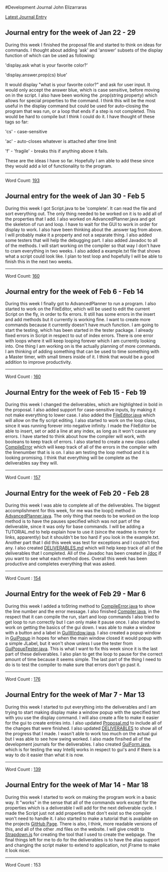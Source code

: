 #Development Journal
John Elizarraras

[Latest Journal Entry](#journal-entry-for-the-week-of-mar-14---mar-18)

## Journal entry for the week of Jan 22 - 29

 During this week I finished the proposal file and started to think on ideas for commands. I thought about adding 'ask' and 'answer' subsets of the display function of which can be used as following:

 'display.ask what is your favorite color?'

 'display.answer.prop(cs) blue'

 It would display "what is your favorite color?" and ask for user input. It would only accept the answer blue, which is case sensitive, before moving on in the script.
 I also have been working the .prop(string property) which allows for special properties to the command. I think this will be the most useful in the display command but could be used for auto-closing the program that was run, or a loop that ends if a step is not completed. This would be hard to compile but I think I could do it. I have thought of these tags so far:

 'cs' - case-sensitive

 'ac' - auto-closes whatever is attached after time limit

 'f' - 'fragile' - breaks this if anything above it fails.

 These are the ideas I have so far. Hopefully I am able to add these since they would add a lot of functionality to the program.

---
 Word Count: [193](http://i.imgur.com/756ynTj.png)

## Journal entry for the week of Jan 30 - Feb 5
During this week I got Script.java to be 'complete'. It can read the file and sort everything out. The only thing needed to be worked on it is to add all of the properties that I add. I also worked on AdvancedPlanner.java and got the skeleton of run and loop. I have to wait for the GUI to work in order for display to work. I also have been thinking about the .answer tag from above. I will probably make it a property and not a separate thing. I also added some testers that will help the debugging part. I also added Javadoc to all of the methods. I will start working on the compiler so that way I don't have to cram everything in two weeks. I also added a example.txt file that shows what a script could look like. I plan to test loop and hopefully I will be able to finish this in the next two weeks.

---
 Word Count: [160](http://i.imgur.com/Wc2BFM8.png)
 
## Journal entry for the week of Feb 6 - Feb 14
During this week I finally got to AdvancedPlanner to run a program. I also started to work on the FileEditor, which will be used to edit the current Script on the fly, in order to fix errors. It still has some errors in the insert and add methods but it currently is working fine. I want to create more commands because it currently doesn't have much function. I am going to start the testing, which has been started in the tester package. I already fixed errors in Script in respect to out of index errors. There is one error with loops where it will keep looping forever which I am currently looking into. One thing I am working on is the actually planning of more commands. I am thinking of adding something that can be used to time something with a Master timer, with small timers inside of it. I think that would be a good addition to improve productivity.

---
 Word Count : [160](http://i.imgur.com/uPOKlmi.png)

## Journal Entry for the week of Feb 15 - Feb 19
During this week I changed the deliverables, which are highlighted in bold in the proposal. I also added support for case-sensitive inputs, by making it not make everything to lower case. I also added the [FileEditor.java](https://github.com/iblacksand/advanced-planner/blob/master/file/FileEditor.java) which will allow on the fly script editing. I also started to work on the loop class, since it was running forever into negative infinity. I made the FileEditor be able to insert, set or add a line at any index, as long as it won't cause any errors. I have started to think about how the compiler will work, with booleans to keep track of errors. I also started to create a new class called [CompileError](https://github.com/iblacksand/advanced-planner/blob/master/compile/CompileError.java) which will keep track of all of the errors in the compiler with the linenumber that is is on. I also am testing the loop method and it is looking promising. I think that everything will be complete as the deliverables say they will.

---
 Word Count : [157](http://i.imgur.com/o6kbG9Z.png)

## Journal Entry for the week of Feb 20 - Feb 28
During this week I was able to complete all of the deliverables. The biggest accomplishment for this week, for me was the loop() method in [AdvancedPlanner.java](https://github.com/iblacksand/advanced-planner/blob/master/main/AdvancedPlanner.java). The only thing that needs to be worked on the loop method is to have the pauses specified which was not part of the deliverable, since it was only for base commands. I will be adding a TUTORIAL.md to help explain how to use it (since the readme is more for links, apparently) but it shouldn't be too hard if you look in the example.txt. Another part that I did this week was test for exceptions and I couldn't find any. I also created [DELIVERABLES.md](https://github.com/iblacksand/advanced-planner/blob/master/DELIVERABLES.md) which will help keep track of all of the deliverables that I completed. All of the Javadoc has been created in [/doc](https://github.com/iblacksand/advanced-planner/tree/master/doc) if you want to see what each method does. Overall this week has been productive and completes everything that was asked.

---
 Word Count : [154](http://i.imgur.com/vrvm57A.png)
 
## Journal Entry for the week of Feb 29 - Mar 6
During this week I added a toString method to [CompileError.java](https://github.com/iblacksand/advanced-planner/blob/master/compile/CompileError.java) to show the line number and the error message. I also finished [Compiler.java](https://github.com/iblacksand/advanced-planner/blob/master/compile/Compiler.java), in the respect that it can compile the run, start and loop commands I also tried to get loop to run correctly but I can only make it pause once. I also started to work on getting the basics of the gui down. I was able to make a window with a button and a label in [GuiWindow.java](https://github.com/iblacksand/advanced-planner/blob/master/gui/GuiWindow.java). I also created a popup window in [GuiPopup](https://github.com/iblacksand/advanced-planner/blob/master/gui/GuiPopup.java) in hopes for when the main window closed it would popup with a simple JLabel, but it won't show unless I use the tester from [GuiPopupTester.java](https://github.com/iblacksand/advanced-planner/blob/master/tester/GuiPopupTester.java). This is what I want to fix this week since it is the last part of these deliverables. I also plan to get the loop to pause for the correct amount of time because it seems simple. The last part of the thing I need to do is to test the compiler to make sure that errors don't go past it.

---
 Word Count : [176](http://i.imgur.com/ZdTUlUh.png)

## Journal Entry for the week of Mar 7 - Mar 13
During this week I started to put everything into the deliverables and I am trying to start making display make a window popup with the specified text with you use the display command. I will also create a file to make it easier for the gui to create entries into. I also updated [Proposal.md](https://github.com/iblacksand/advanced-planner/blob/master/PROPOSAL.md) to include all of the changes that were finished. I also updated [DELIVERABLES](https://github.com/iblacksand/advanced-planner/blob/master/DELIVERABLES.md) to show all of the progress that I made. I wasn't able to work too much on the actual gui but I was able to see how swing worked. I also made finsihed all of the development journals for the deliverables. I also created [GuiForm.java](https://github.com/iblacksand/advanced-planner/blob/master/gui/GuiForm.java), which is for testing the way Intellij works in respect to gui's and if there is a way to do it easier than what it is now. 

---
 Word Count : [139](http://i.imgur.com/aXuskDG.png)
 
## Journal Entry for the week of Mar 14 - Mar 18
During this week I started to work on making the program work in a basic way. It "works" in the sense that all of the commands work except for the properties which is a deliverable I will add for the next deliverable cycle. I made the Script just not add properties that don't exist so the compiler won't need to handle it. I also started to make a tutorial that is available on the projects [GitHub Page](http://iblacksand.github.io/advanced-planner/). There is also, I think, more readable versions of this, and all of the other .md files on the website. I will give credit to [Strapdown.js](http://strapdownjs.com/) for creating the tool that I used to create the webpage. The final things left for me to do for the deliverables is to have the alias support and changing the script maker to extend to application, not jFrame to make it look nicer.

---

 Word Count : 153